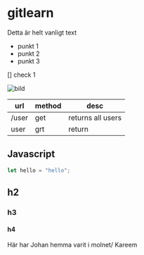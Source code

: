 # gitlearn

Detta är helt vanligt text

- punkt 1
- punkt 2
- punkt 3

[] check 1

![bild](https://i.pinimg.com/originals/bf/04/59/bf0459fc4fc68524d407ca008e01c8e5.gif)

| url   | method | desc              |
| ----- | ------ | ----------------- |
| /user | get    | returns all users |
| user  | grt    | return            |

## Javascript

```js
let hello = "hello";
```

## h2

### h3

#### h4

Här har Johan hemma varit i molnet/ Kareem
